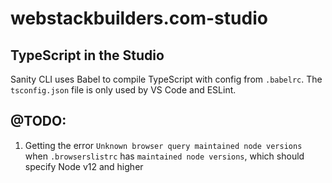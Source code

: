 # webstackbuilders.com-studio

## TypeScript in the Studio

Sanity CLI uses Babel to compile TypeScript with config from `.babelrc`. The `tsconfig.json` file is only used by VS Code and ESLint.

## @TODO:

1. Getting the error `Unknown browser query maintained node versions` when `.browserslistrc` has `maintained node versions`, which should specify Node v12 and higher
